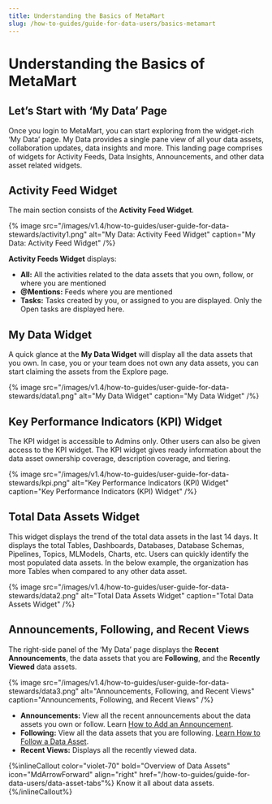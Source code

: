 ```yaml
---
title: Understanding the Basics of MetaMart
slug: /how-to-guides/guide-for-data-users/basics-metamart
---
```


# Understanding the Basics of MetaMart

## Let’s Start with ‘My Data’ Page

Once you login to MetaMart, you can start exploring from the widget-rich ‘My Data’ page. My Data provides a single pane view of all your data assets, collaboration updates, data insights and more. This landing page comprises of widgets for Activity Feeds, Data Insights, Announcements, and other data asset related widgets.

## Activity Feed Widget

The main section consists of the **Activity Feed Widget**.

{% image
src="/images/v1.4/how-to-guides/user-guide-for-data-stewards/activity1.png"
alt="My Data: Activity Feed Widget"
caption="My Data: Activity Feed Widget"
/%}

**Activity Feeds Widget** displays:
- **All:** All the activities related to the data assets that you own, follow, or where you are mentioned
- **@Mentions:** Feeds where you are mentioned
- **Tasks:** Tasks created by you, or assigned to you are displayed. Only the Open tasks are displayed here.

## My Data Widget

A quick glance at the **My Data Widget** will display all the data assets that you own. In case, you or your team does not own any data assets, you can start claiming the assets from the Explore page.

{% image
src="/images/v1.4/how-to-guides/user-guide-for-data-stewards/data1.png"
alt="My Data Widget"
caption="My Data Widget"
/%}

## Key Performance Indicators (KPI) Widget

The KPI widget is accessible to Admins only. Other users can also be given access to the KPI widget. The KPI widget gives ready information about the data asset ownership coverage, description coverage, and tiering.

{% image
src="/images/v1.4/how-to-guides/user-guide-for-data-stewards/kpi.png"
alt="Key Performance Indicators (KPI) Widget"
caption="Key Performance Indicators (KPI) Widget"
/%}

## Total Data Assets Widget

This widget displays the trend of the total data assets in the last 14 days. It displays the total Tables, Dashboards, Databases, Database Schemas, Pipelines, Topics, MLModels, Charts, etc. Users can quickly identify the most populated data assets. In the below example, the organization has more Tables when compared to any other data asset.

{% image
src="/images/v1.4/how-to-guides/user-guide-for-data-stewards/data2.png"
alt="Total Data Assets Widget"
caption="Total Data Assets Widget"
/%}

## Announcements, Following, and Recent Views

The right-side panel of the ‘My Data’ page displays the **Recent Announcements**, the data assets that you are **Following**, and the **Recently Viewed** data assets.

{% image
src="/images/v1.4/how-to-guides/user-guide-for-data-stewards/data3.png"
alt="Announcements, Following, and Recent Views"
caption="Announcements, Following, and Recent Views"
/%}

- **Announcements:** View all the recent announcements about the data assets you own or follow. Learn [How to Add an Announcement](/how-to-guides/guide-for-data-users/add-announcement).
- **Following:** View all the data assets that you are following. [Learn How to Follow a Data Asset](/how-to-guides/guide-for-data-users/follow-data-asset).
- **Recent Views:** Displays all the recently viewed data.

{%inlineCallout
  color="violet-70"
  bold="Overview of Data Assets"
  icon="MdArrowForward"
  align="right"
  href="/how-to-guides/guide-for-data-users/data-asset-tabs"%}
  Know it all about data assets.
{%/inlineCallout%}